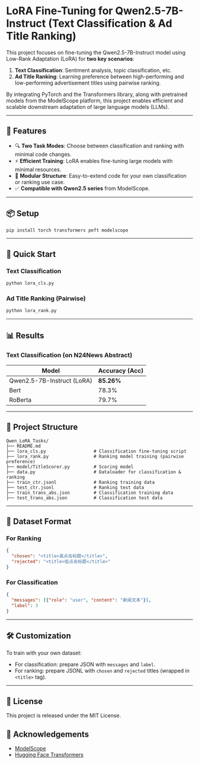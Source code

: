# LoRA Fine-Tuning for Qwen2.5-7B-Instruct (Text Classification & Ad Title Ranking)

This project focuses on fine-tuning the Qwen2.5-7B-Instruct model using Low-Rank Adaptation (LoRA) for **two key scenarios**:

1. **Text Classification**: Sentiment analysis, topic classification, etc.  
2. **Ad Title Ranking**: Learning preference between high-performing and low-performing advertisement titles using pairwise ranking.

By integrating PyTorch and the Transformers library, along with pretrained models from the ModelScope platform, this project enables efficient and scalable downstream adaptation of large language models (LLMs).

---

## 🧠 Features

- 🔍 **Two Task Modes**: Choose between classification and ranking with minimal code changes.
- ⚡ **Efficient Training**: LoRA enables fine-tuning large models with minimal resources.
- 🧱 **Modular Structure**: Easy-to-extend code for your own classification or ranking use case.
- ✅ **Compatible with Qwen2.5 series** from ModelScope.

---

## 📦 Setup

```bash
pip install torch transformers peft modelscope
```

---

## 🏁 Quick Start

### Text Classification

```bash
python lora_cls.py
```

### Ad Title Ranking (Pairwise)

```bash
python lora_rank.py
```

---

## 📊 Results

### Text Classification (on N24News Abstract)
| Model                        | Accuracy (Acc) |
|-----------------------------|----------------|
| Qwen2.5-7B-Instruct (LoRA)  | **85.26%**     |
| Bert                        | 78.3%          |
| RoBerta                     | 79.7%          |

---

## 📁 Project Structure

```
Qwen_LoRA_Tasks/
├── README.md
├── lora_cls.py                  # Classification fine-tuning script
├── lora_rank.py                 # Ranking model training (pairwise preference)
├── model/TitleScorer.py         # Scoring model
├── data.py                      # Dataloader for classification & ranking
├── train_ctr.jsonl              # Ranking training data
├── test_ctr.jsonl               # Ranking test data
├── train_trans_abs.json         # Classification training data
├── test_trans_abs.json          # Classification test data
```

---

## 🧪 Dataset Format

### For Ranking

```json
{
  "chosen": "<title>高点击标题</title>",
  "rejected": "<title>低点击标题</title>"
}
```

### For Classification

```json
{
  "messages": [{"role": "user", "content": "新闻文本"}],
  "label": 3
}
```

---

## 🛠️ Customization

To train with your own dataset:

- For classification: prepare JSON with `messages` and `label`.
- For ranking: prepare JSONL with `chosen` and `rejected` titles (wrapped in `<title>` tag).

---

## 📜 License

This project is released under the MIT License.

## 🙏 Acknowledgements

- [ModelScope](https://modelscope.cn/)
- [Hugging Face Transformers](https://huggingface.co/)
